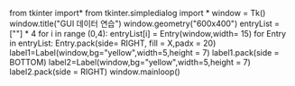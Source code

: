 from tkinter import*
from tkinter.simpledialog import *
window = Tk()
window.title("GUI 데이터 연습")
window.geometry("600x400")
entryList = [""] * 4
for i in range (0,4):
    entryList[i] = Entry(window,width= 15)
for Entry in entryList:
    Entry.pack(side= RIGHT, fill = X,padx = 20)
label1=Label(window,bg="yellow",width=5,height = 7)
label1.pack(side = BOTTOM)
label2=Label(window,bg="yellow",width=5,height = 7)
label2.pack(side = RIGHT)
window.mainloop()

